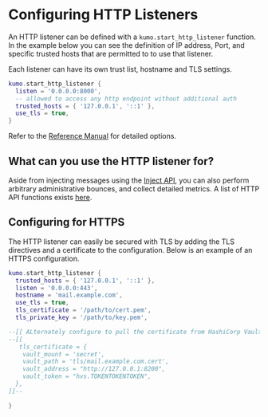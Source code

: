 # Configuring HTTP Listeners

An HTTP listener can be defined with a `kumo.start_http_listener` function.  In the example below you can see the definition of IP address, Port, and specific trusted hosts that are permitted to to use that listener.

Each listener can have its own trust list, hostname and TLS settings.

```lua
kumo.start_http_listener {
  listen = '0.0.0.0:8000',
  -- allowed to access any http endpoint without additional auth
  trusted_hosts = { '127.0.0.1', '::1' },
  use_tls = true,
}
```

  Refer to the [Reference Manual](https://docs.kumomta.com/reference/kumo/start_http_listener/) for detailed options.

  ## What can you use the HTTP listener for?
  Aside from injecting messages using the [Inject API](https://docs.kumomta.com/reference/http/api_inject_v1/), you can also perform arbitrary administrative bounces, and collect detailed metrics.  A list of HTTP API functions exists [here](https://docs.kumomta.com/reference/http/).

## Configuring for HTTPS
The HTTP listener can easily be secured with TLS by adding the TLS directives and a certificate to the configuration.  Below is an example of an HTTPS configuration.
```lua
kumo.start_http_listener {
  trusted_hosts = { '127.0.0.1', '::1' },
  listen = '0.0.0.0:443',
  hostname = 'mail.example.com',
  use_tls = true,
  tls_certificate = '/path/to/cert.pem',
  tls_private_key = '/path/to/key.pem',

--[[ ALternately configure to pull the certificate from HashiCorp Vault ]]--
--[[
   tls_certificate = {
    vault_mount = 'secret',
    vault_path = 'tls/mail.example.com.cert',
    vault_address = "http://127.0.0.1:8200",
    vault_token = "hvs.TOKENTOKENTOKEN",
  },
]]--

}
```